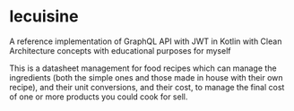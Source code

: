 # lecuisine
A reference implementation of GraphQL API with JWT in Kotlin with Clean Architecture concepts with educational purposes for myself

This is a datasheet management for food recipes which can manage the ingredients (both the simple ones and those made in house with their own recipe), and their unit conversions, and their cost, to manage the final cost of one or more products you could cook for sell.

